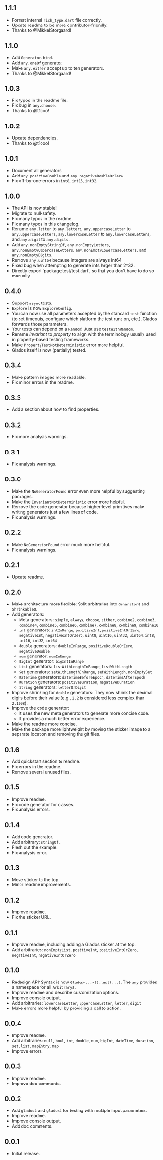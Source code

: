## 1.1.1

* Format internal `rich_type.dart` file correctly.
* Update readme to be more contributor-friendly.
* Thanks to @MikkelStorgaard!

## 1.1.0

* Add `Generator.bind`.
* Add `any.oneOf` generator.
* Make `any.either` accept up to ten generators.
* Thanks to @MikkelStorgaard!

## 1.0.3

* Fix typos in the readme file.
* Fix bug in `any.choose`.
* Thanks to @t1ooo!

## 1.0.2

* Update dependencies.
* Thanks to @t1ooo!

## 1.0.1

* Document all generators.
* Add `any.positiveDouble` and `any.negativeDoubleOrZero`.
* Fix off-by-one-errors in `int8`, `int16`, `int32`.

## 1.0.0

* The API is now stable!
* Migrate to null-safety.
* Fix many typos in the readme.
* Fix many typos in this changelog.
* Rename `any.letter` to `any.letters`, `any.uppercaseLetter` to `any.uppercaseLetters`, `any.lowercaseLetter` to `any.lowercaseLetters`, and `any.digit` to `any.digits`.
* Add `any.nonEmptyStringOf`, `any.nonEmptyLetters`, `any.nonEmptyUppercaseLetters`, `any.nonEmptyLowercaseLetters`, and `any.nonEmptyDigits`.
* Remove `any.uint64` because integers are always int64.
* Fixed bug when attempting to generate ints larger than 2^32.
* Directly export 'package:test/test.dart', so that you don't have to do so manually.

## 0.4.0

* Support `async` tests.
* `Explore` is now `ExploreConfig`.
* You can now use all parameters accepted by the standard `test` function (to set timeouts, configure which platform the test runs on, etc.). Glados forwards those parameters.
* Your tests can depend on a `Random`! Just use `testWithRandom`.
* Rename *invariant* to *property* to align with the terminology usually used in property-based testing frameworks.
* Make `PropertyTestNotDeterministic` error more helpful.
* Glados itself is now (partially) tested.

## 0.3.4

* Make pattern images more readable.
* Fix minor errors in the readme.

## 0.3.3

* Add a section about how to find properties.

## 0.3.2

* Fix more analysis warnings.

## 0.3.1

* Fix analysis warnings.

## 0.3.0

* Make the `NoGeneratorFound` error even more helpful by suggesting packages.
* Make the `InvariantNotDeterministic` error more helpful.
* Remove the code generator because higher-level primitives make writing generators just a few lines of code.
* Fix analysis warnings.

## 0.2.2

* Make `NoGeneratorFound` error much more helpful.
* Fix analysis warnings.

## 0.2.1

* Update readme.

## 0.2.0

* Make architecture more flexible: Split arbitraries into `Generator`s and `Shrinkable`s.
* Add generators:
  * Meta generators: `simple`, `always`, `choose`, `either`, `combine2`, `combine3`, `combine4`, `combine5`, `combine6`, `combine7`, `combine8`, `combine9`, `combine10`
  * `int` generators: `intInRange`, `positiveInt`, `positiveIntOrZero`, `negativeInt`, `negativeIntOrZero`, `uint8`, `uint16`, `uint32`, `uint64`, `int8`, `int16`, `int32`, `int64`
  * `double` generators: `doubleInRange`, `positiveDoubleOrZero`, `negativeDouble`
  * `num` generator: `numInRange`
  * `BigInt` generator: `bigIntInRange`
  * `List` generators: `listWithLengthInRange`, `listWithLength`
  * `Set` generators: `setWithLengthInRange`, `setWithLength`, `nonEmptySet`
  * `DateTime` generators: `dateTimeBeforeEpoch`, `dateTimeAfterEpoch`
  * `Duration` generators: `positiveDuration`, `negativeDuration`
  * `String` generators: `letterOrDigit`
* Improve shrinking for `double` generators: They now shrink the decimal digits before their value (e.g., `2.2` is considered less complex than `2.1008`). 
* Improve the code generator:
  * It uses the new meta generators to generate more concise code.
  * It provides a much better error experience.
* Make the readme more concise.
* Make the package more lightweight by moving the sticker image to a separate location and removing the git files.

## 0.1.6

* Add quickstart section to readme.
* Fix errors in the readme.
* Remove several unused files.

## 0.1.5

* Improve readme.
* Fix code generator for classes.
* Fix analysis errors.

## 0.1.4

* Add code generator.
* Add arbitrary: `stringOf`.
* Flesh out the example.
* Fix analysis error.

## 0.1.3

* Move sticker to the top.
* Minor readme improvements.

## 0.1.2

* Improve readme.
* Fix the sticker URL.

## 0.1.1

* Improve readme, including adding a Glados sticker at the top.
* Add arbitraries: `nonEmptyList`, `positiveInt`, `positiveIntOrZero`, `negativeInt`, `negativeIntOrZero`

## 0.1.0

* Redesign API: Syntax is now `Glados<...>().test(...)`. The `any` provides a namespace for all `Arbitrary`s.
* Improve readme and describe customization options.
* Improve console output.
* Add arbitraries: `lowercaseLetter`, `uppercaseLetter`, `letter`, `digit`
* Make errors more helpful by providing a call to action.

## 0.0.4

* Improve readme.
* Add arbitraries: `null`, `bool`, `int`, `double`, `num`, `bigInt`, `dateTime`, `duration`, `set`, `list`, `mapEntry`, `map`
* Improve errors.

## 0.0.3

* Improve readme.
* Improve doc comments.

## 0.0.2

* Add `glados2` and `glados3` for testing with multiple input parameters.
* Improve readme.
* Improve console output.
* Add doc comments.

## 0.0.1

* Initial release.
